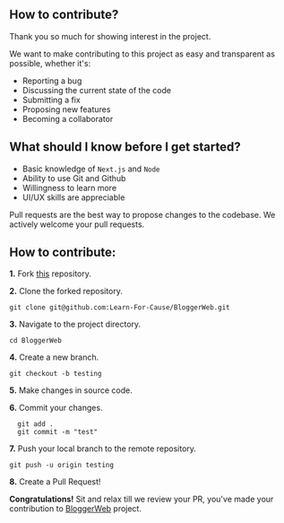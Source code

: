## How to contribute?

Thank you so much for showing interest in the project.

We want to make contributing to this project as easy and transparent as possible, whether it's:

- Reporting a bug
- Discussing the current state of the code
- Submitting a fix
- Proposing new features
- Becoming a collaborator

## What should I know before I get started?

- Basic knowledge of `Next.js` and `Node`
- Ability to use Git and Github
- Willingness to learn more
- UI/UX skills are appreciable


Pull requests are the best way to propose changes to the codebase. We actively welcome your pull requests.

## How to contribute:

**1.** Fork [this](https://github.com/Learn-For-Cause/BloggerWeb) repository.

**2.** Clone the forked repository.

```terminal
git clone git@github.com:Learn-For-Cause/BloggerWeb.git
```

**3.** Navigate to the project directory.

```terminal
cd BloggerWeb
```

**4.** Create a new branch.

```terminal
git checkout -b testing
```

**5.** Make changes in source code.

**6.** Commit your changes.

```terminal
  git add .
  git commit -m "test"
```

**7.** Push your local branch to the remote repository.

```terminal
git push -u origin testing
```

**8.** Create a Pull Request!

**Congratulations!** Sit and relax till we review your PR, you've made your contribution to [BloggerWeb](https://github.com/Learn-For-Cause/BloggerWeb.git) project.
